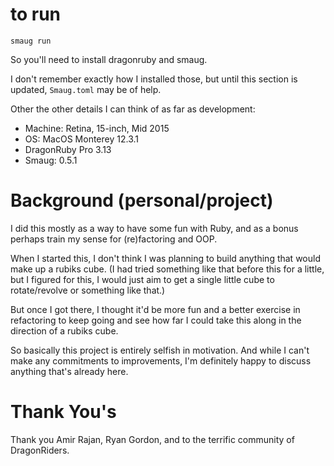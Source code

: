 # to run
`smaug run`

So you'll need to install dragonruby and smaug.

I don't remember exactly how I installed those, but until this section is updated, `Smaug.toml` may be of help.

Other the other details I can think of as far as development:
- Machine: Retina, 15-inch, Mid 2015
- OS: MacOS Monterey 12.3.1
- DragonRuby Pro 3.13
- Smaug: 0.5.1

# Background (personal/project)

I did this mostly as a way to have some fun with Ruby, and as a bonus perhaps train my sense for (re)factoring and OOP.

When I started this, I don't think I was planning to build anything that would make up a rubiks cube. (I had tried something like that before this for a little, but I figured for this, I would just aim to get a single little cube to rotate/revolve or something like that.)

But once I got there, I thought it'd be more fun and a better exercise in refactoring to keep going and see how far I could take this along in the direction of a rubiks cube.

So basically this project is entirely selfish in motivation. And while I can't make any commitments to improvements, I'm definitely happy to discuss anything that's already here.

# Thank You's

Thank you Amir Rajan, Ryan Gordon, and to the terrific community of DragonRiders.

